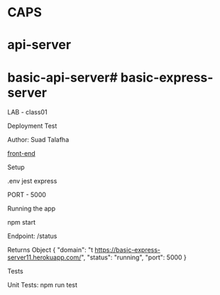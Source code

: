 # CAPS
# api-server
# basic-api-server# basic-express-server

LAB - class01

Deployment Test

Author: Suad Talafha

[front-end](https://github.com/suadtalafha/CAPS)


Setup

.env jest express

PORT - 5000

Running the app

npm start

Endpoint: /status

Returns Object
{
  "domain": "t https://basic-express-server11.herokuapp.com/",
  "status": "running",
  "port": 5000
}

Tests

Unit Tests: npm run test